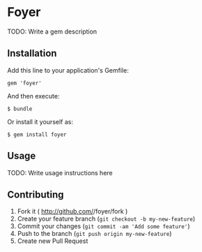# Foyer

TODO: Write a gem description

## Installation

Add this line to your application's Gemfile:

    gem 'foyer'

And then execute:

    $ bundle

Or install it yourself as:

    $ gem install foyer

## Usage

TODO: Write usage instructions here

## Contributing

1. Fork it ( http://github.com/<my-github-username>/foyer/fork )
2. Create your feature branch (`git checkout -b my-new-feature`)
3. Commit your changes (`git commit -am 'Add some feature'`)
4. Push to the branch (`git push origin my-new-feature`)
5. Create new Pull Request
